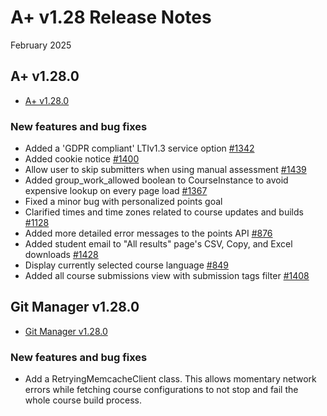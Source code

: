 # A+ v1.28 Release Notes

February 2025

## A+ v1.28.0

* [A+ v1.28.0](https://github.com/apluslms/a-plus/releases/tag/v1.28.0)

### New features and bug fixes
* Added a 'GDPR compliant' LTIv1.3 service option [#1342](https://github.com/apluslms/a-plus/issues/1342)
* Added cookie notice [#1400](https://github.com/apluslms/a-plus/issues/1400)
* Allow user to skip submitters when using manual assessment [#1439](https://github.com/apluslms/a-plus/issues/1439)
* Added group_work_allowed boolean to CourseInstance to avoid expensive lookup on every page load [#1367](https://github.com/apluslms/a-plus/issues/1367)
* Fixed a minor bug with personalized points goal
* Clarified times and time zones related to course updates and builds [#1128](https://github.com/apluslms/a-plus/issues/1128)
* Added more detailed error messages to the points API [#876](https://github.com/apluslms/a-plus/issues/876)
* Added student email to "All results" page's CSV, Copy, and Excel downloads [#1428](https://github.com/apluslms/a-plus/issues/1428)
* Display currently selected course language [#849](https://github.com/apluslms/a-plus/issues/849)
* Added all course submissions view with submission tags filter [#1408](https://github.com/apluslms/a-plus/issues/1408)

## Git Manager v1.28.0

* [Git Manager v1.28.0](https://github.com/apluslms/gitmanager/releases/tag/v1.28.0)

### New features and bug fixes

* Add a RetryingMemcacheClient class. This allows momentary network errors while fetching course configurations to not stop and fail the whole course build process.

